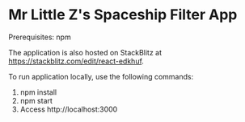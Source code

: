 # Mr Little Z's Spaceship Filter App

Prerequisites: npm

The application is also hosted on StackBlitz at https://stackblitz.com/edit/react-edkhuf.

To run application locally, use the following commands:

1. npm install
2. npm start
3. Access http://localhost:3000
